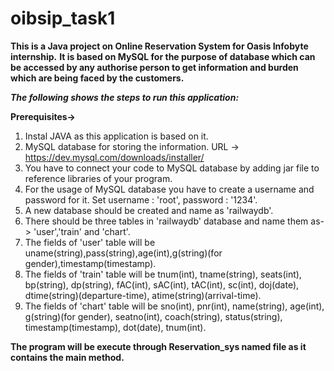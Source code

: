 # oibsip_task1
**This is a Java project on Online Reservation System for Oasis Infobyte internship.**
**It is based on MySQL for the purpose of database which can be accessed by any authorise person to get information and burden which are being faced by the customers.**

***The following shows the steps to run this application:***

**Prerequisites->**
 
1. Instal JAVA as this application is based on it.
2. MySQL database for storing the information. URL -> https://dev.mysql.com/downloads/installer/
3. You have to connect your code to MySQL database by adding jar file to reference libraries of your program.
4. For the usage of MySQL database you have to create a username and password for it. Set username : 'root', password : '1234'.
5. A new database should be created and name as 'railwaydb'.
6. There should be three tables in 'railwaydb' database and name them as-> 'user','train' and 'chart'.
7. The fields of 'user' table will be uname(string),pass(string),age(int),g(string)(for gender),timestamp(timestamp).
8. The fields of 'train' table will be tnum(int), tname(string), seats(int), bp(string), dp(string), fAC(int), sAC(int), tAC(int), sc(int), doj(date), dtime(string)(departure-time), atime(string)(arrival-time).
9. The fields of 'chart' table will be sno(int), pnr(int), name(string), age(int), g(string)(for gender), seatno(int), coach(string), status(string), timestamp(timestamp), dot(date), tnum(int).

 **The program will be execute through Reservation_sys named file as it contains the main method.**
